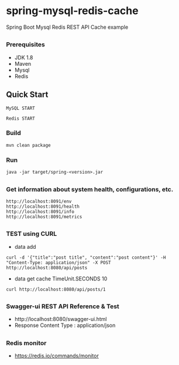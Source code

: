 # spring-mysql-redis-cache
Spring Boot Mysql Redis  REST API Cache example

##
### Prerequisites
- JDK 1.8
- Maven
- Mysql
- Redis

## Quick Start

```
MySQL START
```

```
Redis START
```

### Build
```
mvn clean package
```

### Run
```
java -jar target/spring-<version>.jar
```

##
### Get information about system health, configurations, etc.
```
http://localhost:8091/env
http://localhost:8091/health
http://localhost:8091/info
http://localhost:8091/metrics
```

##
### TEST using CURL

- data add
```
curl -d '{"title":"post title", "content":"post content"}' -H "Content-Type: application/json" -X POST http://localhost:8080/api/posts
```

- data get cache TimeUnit.SECONDS 10
```
curl http://localhost:8080/api/posts/1
```

##
### Swagger-ui REST API Reference & Test
- http://localhost:8080/swagger-ui.html
- Response Content Type : application/json

##
### Redis monitor
- https://redis.io/commands/monitor
